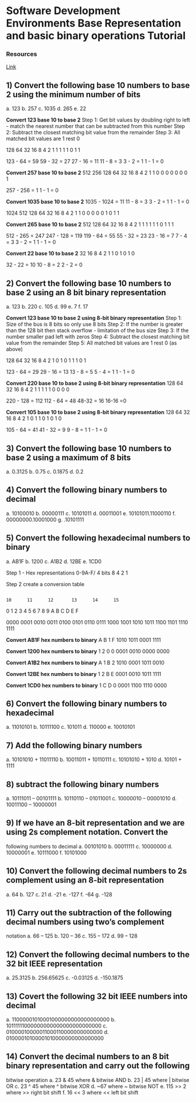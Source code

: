 
# Software Development Environments Base Representation and basic binary operations Tutorial

### Resources

[Link](https://www.thoughtco.com/changing-from-base-10-to-base-2-2312136)

## 1) Convert the following base 10 numbers to base 2 using the minimum number of bits
a. 123
b. 257
c. 1035
d. 265
e. 22

__Convert 123 base 10 to base 2__
Step 1: Get bit values by doubling right to left - match the nearest number that can be subtracted from this number
Step 2: Subtract the closest matching bit value from the remainder 
Step 3: All  matched bit values are 1 rest 0

128 64 32 16  8   4  2  1
     1  1  1  1  0  1  1

123 - 64 = 59
59 - 32 = 27
27 - 16 = 11
11 - 8  = 3
3 - 2 = 1
1 - 1 = 0

__Convert 257 base 10 to base 2__
512 256 128 64 32 16 8 4 2 1
     1   0   0  0  0 0 0 0 1

257 - 256 = 1 
1 - 1 =   0

__Convert 1035 base 10 to base 2__
1035 - 1024 = 11
11 - 8 = 3
3 - 2 = 1
1 - 1 = 0

1024 512 128 64 32 16 8 4 2 1
1     0   0   0  0  0 1 0 1 1  

__Convert 265 base 10 to base 2__
512 128 64 32 16 8 4 2 1
  1  1   1  1  1 0 1 1 1     

512 - 265 = 247
247 - 128 = 119
119 - 64 = 55
55 - 32 = 23
23 - 16 = 7
7 - 4 = 3
3 - 2 = 1
1 - 1 = 0

__Convert 22 base 10 to base 2__
32 16 8 4 2 1
1   0 1 0 1 0

32 - 22 = 10
10 - 8 = 2
2 - 2 = 0

## 2) Convert the following base 10 numbers to base 2 using an 8 bit binary representation
a. 123
b. 220
c. 105
d. 99
e. 7
f. 17

__Convert 123 base 10 to base 2 using 8-bit binary representation__
Step 1: Size of the bus is 8 bits so only use 8 bits
Step 2: If the number is greater than the 128 bit then stack overflow - limitation of the bus size
Step 3: If the number smaller pad left with zeros
Step 4: Subtract the closest matching bit value from the remainder 
Step 5: All  matched bit values are 1 rest 0 (as above)

128 64 32 16 8 4 2 1
0    1 0   1 1 1 0 1

123 - 64  = 29
29 - 16 = 13
13 - 8 = 5
5 - 4 = 1
1 - 1 = 0

__Convert 220 base 10 to base 2 using 8-bit binary representation__
128 64 32 16 8 4 2 1 
1   1   1  1 0 0 0 0

220 - 128 = 112
112 - 64 = 48
48-32 = 16
16-16 =0

__Convert 105 base 10 to base 2 using 8-bit binary representation__
128 64 32 16 8 4 2 1
0    1  1  0 1 0 1 0

105 - 64 = 41
41 - 32 = 9
9 - 8 = 1
1 - 1 = 0

## 3) Convert the following base 10 numbers to base 2 using a maximum of 8 bits
a. 0.3125
b. 0.75
c. 0.1875
d. 0.2


## 4) Convert the following binary numbers to decimal
a. 10100010
b. 00000111
c. 10101011
d. 00011001
e. 10101011.11000110
f. 00000000.10001000
g. .10101111


## 5) Convert the following hexadecimal numbers to binary

a. AB1F
b. 1200
c. A1B2
d. 12BE
e. 1CD0

Step 1 - Hex representations 0-9A-F/ 4 bits 8  4  2 1 

Step 2 create a conversion table

                                                                            10      11      12       13      14      15
0      1      2      3      4        5      6       7      8        9       A       B       C        D       E       F

0000  0001    0010   0011    0100    0101   0110    0111    1000    1001    1010    1011    1100    1101    1110    1111    


__Convert AB1F hex numbers to binary__
A        B        1     F
1010     1011    0001   1111

__Convert 1200 hex numbers to binary__
1       2       0         0
0001   0010     0000      0000

__Convert A1B2 hex numbers to binary__
A       1       B       2
1010    0001    1011    0010

__Convert 12BE hex numbers to binary__
1       2       B       E
0001    0010    1011    1111

__Convert 1CD0 hex numbers to binary__
1       C           D        0
0001    1100        1110     0000

## 6) Convert the following binary numbers to hexadecimal

a. 11010101
b. 10111100
c. 101011
d. 110000
e. 10010101



## 7) Add the following binary numbers
a. 10101010 + 11011110
b. 10011011 + 10110111
c. 10101010 + 1010
d. 10101 + 1111



## 8) subtract the following binary numbers
a. 10111011 – 00101111
b. 10110110 – 01011001
c. 10000010 – 00001010
d. 10011100 – 10000001


## 9) If we have an 8-bit representation and we are using 2s complement notation. Convert the
following numbers to decimal
a. 00101010
b. 00011111
c. 10000000
d. 10000001
e. 10111000
f. 10101000


## 10) Convert the following decimal numbers to 2s complement using an 8-bit representation
a. 64
b. 127
c. 21
d. -21
e. -127
f. -64
g. -128


## 11) Carry out the subtraction of the following decimal numbers using two’s complement
notation
a. 66 – 125
b. 120 – 36
c. 155 – 172
d. 99 – 128


## 12) Convert the following decimal numbers to the 32 bit IEEE representation
a. 25.3125
b. 256.65625
c. -0.03125
d. -150.1875


## 13) Covert the following 32 bit IEEE numbers into decimal
a. 11000001010001000000000000000000
b. 10111111000000000000000000000000
c. 01000010000011000110000000000000
d. 01000010100001010000000000000000


## 14) Convert the decimal numbers to an 8 bit binary representation and carry out the following
bitwise operation
a. 23 & 45 where & bitwise AND
b. 23 | 45 where | bitwise OR
c. 23 ^ 45 where ^ bitwise XOR
d. ~67 where ~ bitwise NOT
e. 115 >> 2 where >> right bit shift
f. 16 << 3 where << left bit shift